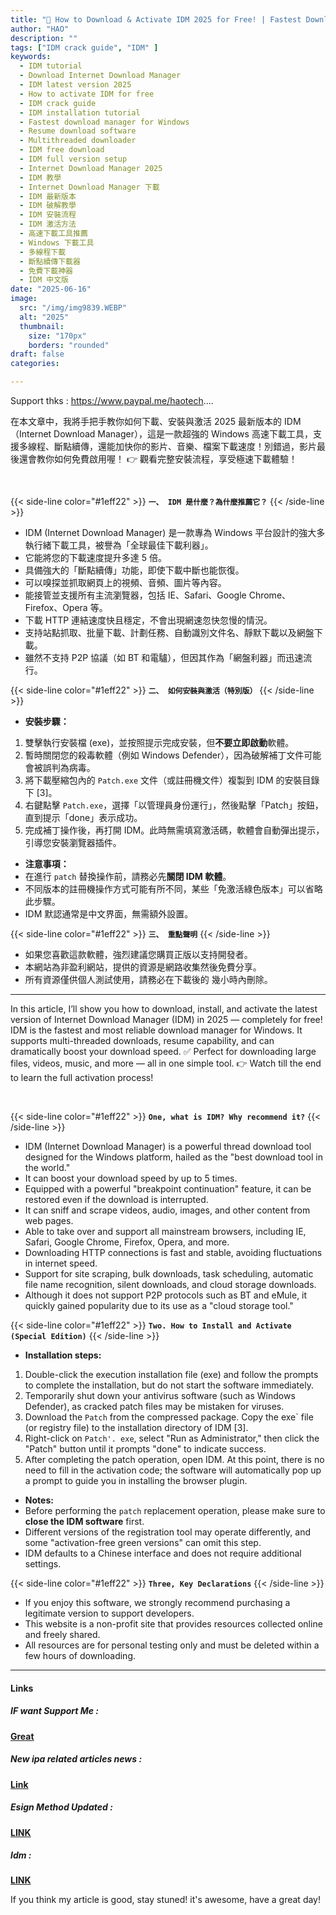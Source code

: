 ```yaml
---
title: "🚀 How to Download & Activate IDM 2025 for Free! | Fastest Download Manager for Windows (Full Tutorial)"
author: "HAO"
description: ""
tags: ["IDM crack guide", "IDM" ]
keywords:
  - IDM tutorial
  - Download Internet Download Manager
  - IDM latest version 2025
  - How to activate IDM for free
  - IDM crack guide
  - IDM installation tutorial
  - Fastest download manager for Windows
  - Resume download software
  - Multithreaded downloader
  - IDM free download
  - IDM full version setup
  - Internet Download Manager 2025
  - IDM 教學
  - Internet Download Manager 下載
  - IDM 最新版本
  - IDM 破解教學
  - IDM 安裝流程
  - IDM 激活方法
  - 高速下載工具推薦
  - Windows 下載工具
  - 多線程下載
  - 斷點續傳下載器
  - 免費下載神器
  - IDM 中文版
date: "2025-06-16"
image:
  src: "/img/img9839.WEBP"
  alt: "2025"
  thumbnail:
    size: "170px"
    borders: "rounded"
draft: false
categories:

---
```


Support thks : https://www.paypal.me/haotech....
<!--more-->

在本文章中，我將手把手教你如何下載、安裝與激活 2025 最新版本的 IDM（Internet Download Manager），這是一款超強的 Windows 高速下載工具，支援多線程、斷點續傳，還能加快你的影片、音樂、檔案下載速度！別錯過，影片最後還會教你如何免費啟用喔！
👉 觀看完整安裝流程，享受極速下載體驗！

<br>

{{< side-line color="#1eff22" >}}
**`一、 IDM 是什麼？為什麼推薦它？`**
{{< /side-line >}}

* IDM (Internet Download Manager) 是一款專為 Windows 平台設計的強大多執行緒下載工具，被譽為「全球最佳下載利器」。
* 它能將您的下載速度提升多達 5 倍。
* 具備強大的「斷點續傳」功能，即使下載中斷也能恢復。
* 可以嗅探並抓取網頁上的視頻、音頻、圖片等內容。
* 能接管並支援所有主流瀏覽器，包括 IE、Safari、Google Chrome、Firefox、Opera 等。
* 下載 HTTP 連結速度快且穩定，不會出現網速忽快忽慢的情況。
* 支持站點抓取、批量下載、計劃任務、自動識別文件名、靜默下載以及網盤下載。
* 雖然不支持 P2P 協議（如 BT 和電驢），但因其作為「網盤利器」而迅速流行。

{{< side-line color="#1eff22" >}}
**`二、 如何安裝與激活（特別版）`**
{{< /side-line >}}

* **安裝步驟：**
1. 雙擊執行安裝檔 (exe)，並按照提示完成安裝，但**不要立即啟動**軟體。
2. 暫時關閉您的殺毒軟體（例如 Windows Defender），因為破解補丁文件可能會被誤判為病毒。
3. 將下載壓縮包內的 `Patch.exe` 文件（或註冊機文件）複製到 IDM 的安裝目錄下 [3]。
4. 右鍵點擊 `Patch.exe`，選擇「以管理員身份運行」，然後點擊「Patch」按鈕，直到提示「done」表示成功。
5. 完成補丁操作後，再打開 IDM。此時無需填寫激活碼，軟體會自動彈出提示，引導您安裝瀏覽器插件。
* **注意事項：**
* 在進行 `patch` 替換操作前，請務必先**關閉 IDM 軟體**。
* 不同版本的註冊機操作方式可能有所不同，某些「免激活綠色版本」可以省略此步驟。
* IDM 默認通常是中文界面，無需額外設置。

{{< side-line color="#1eff22" >}}
**`三、 重點聲明`**
{{< /side-line >}}

* 如果您喜歡這款軟體，強烈建議您購買正版以支持開發者。
* 本網站為非盈利網站，提供的資源是網路收集然後免費分享。
* 所有資源僅供個人測試使用，請務必在下載後的 幾小時內刪除。

---

In this article, I’ll show you how to download, install, and activate the latest version of Internet Download Manager (IDM) in 2025 — completely for free!
IDM is the fastest and most reliable download manager for Windows. It supports multi-threaded downloads, resume capability, and can dramatically boost your download speed.
✅ Perfect for downloading large files, videos, music, and more — all in one simple tool.
👉 Watch till the end to learn the full activation process!

<br>

{{< side-line color="#1eff22" >}}
**`One, what is IDM? Why recommend it?`**
{{< /side-line >}}

* IDM (Internet Download Manager) is a powerful thread download tool designed for the Windows platform, hailed as the "best download tool in the world."
* It can boost your download speed by up to 5 times.
* Equipped with a powerful "breakpoint continuation" feature, it can be restored even if the download is interrupted.
* It can sniff and scrape videos, audio, images, and other content from web pages.
* Able to take over and support all mainstream browsers, including IE, Safari, Google Chrome, Firefox, Opera, and more.
* Downloading HTTP connections is fast and stable, avoiding fluctuations in internet speed.
* Support for site scraping, bulk downloads, task scheduling, automatic file name recognition, silent downloads, and cloud storage downloads.
* Although it does not support P2P protocols such as BT and eMule, it quickly gained popularity due to its use as a "cloud storage tool."

{{< side-line color="#1eff22" >}}
**`Two. How to Install and Activate (Special Edition)`**
{{< /side-line >}}

* **Installation steps:**
1. Double-click the execution installation file (exe) and follow the prompts to complete the installation, but do not start the software immediately.
2. Temporarily shut down your antivirus software (such as Windows Defender), as cracked patch files may be mistaken for viruses.
3. Download the `Patch` from the compressed package. Copy the exe` file (or registry file) to the installation directory of IDM [3].
4. Right-click on `Patch'. exe`, select "Run as Administrator," then click the "Patch" button until it prompts "done" to indicate success.
5. After completing the patch operation, open IDM. At this point, there is no need to fill in the activation code; the software will automatically pop up a prompt to guide you in installing the browser plugin.
* **Notes:**
* Before performing the `patch` replacement operation, please make sure to **close the IDM software** first.
* Different versions of the registration tool may operate differently, and some "activation-free green versions" can omit this step.
* IDM defaults to a Chinese interface and does not require additional settings.

{{< side-line color="#1eff22" >}}
**`Three, Key Declarations`**
{{< /side-line >}}

* If you enjoy this software, we strongly recommend purchasing a legitimate version to support developers.
* This website is a non-profit site that provides resources collected online and freely shared.
* All resources are for personal testing only and must be deleted within a few hours of downloading.

---

#### **Links**

##### **<font style="background: "> IF want Support Me :</font>** 
**[Great](https://www.paypal.me/haotech)**

##### **<font style="background: "> New ipa related articles news : </font>** 
**[Link](https://www.patreon.com/hao8?utm_medium=unknown&utm_source=join_link&utm_campaign=creatorshare_creator&utm_content=copyLink)**

##### **<font style="background:  "> Esign Method Updated :</font>** 
**[LINK](https://rekonise.com/idm-642-build41-multilingual-c9a19)**

##### **<font style="background:  "> Idm :</font>** 
**[LINK](https://linkvertise.com/1361320/lMKe0nJjaBau?o=sharing)**

If you think my article is good, stay stuned! it's awesome, have a great day!

